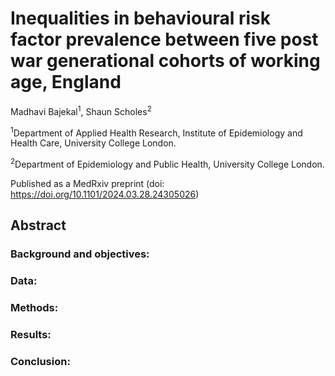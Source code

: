 # Inequalities in behavioural risk factor prevalence between five post war generational cohorts of working age, England
Madhavi Bajekal<sup>1</sup>, Shaun Scholes<sup>2</sup>

<sup>1</sup>Department of Applied Health Research, Institute of Epidemiology and Health Care, University College London.

<sup>2</sup>Department of Epidemiology and Public Health, University College London.

Published as a MedRxiv preprint (doi: https://doi.org/10.1101/2024.03.28.24305026)

## Abstract
### Background and objectives:
### Data:
### Methods:
### Results:
### Conclusion:

